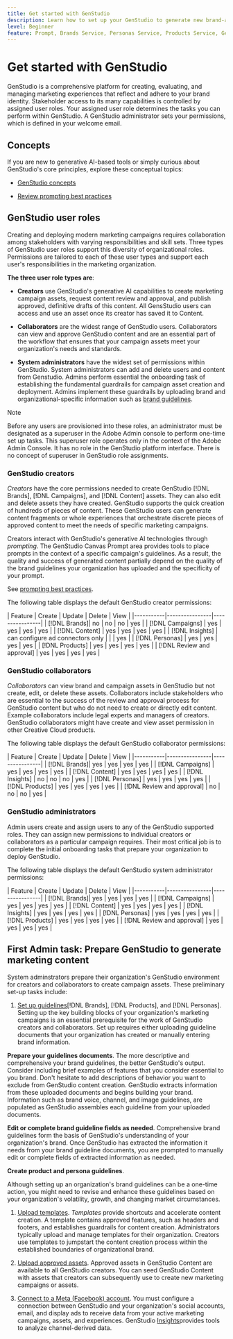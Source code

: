 ```yaml
---
title: Get started with GenStudio
description: Learn how to set up your GenStudio to generate new brand-aligned marketing content.
level: Beginner
feature: Prompt, Brands Service, Personas Service, Products Service, Generative AI
---
```


# Get started with GenStudio

GenStudio is a comprehensive platform for creating, evaluating, and managing marketing experiences that reflect and adhere to your brand identity. 
Stakeholder access to its many capabilities is controlled by assigned user roles. Your assigned user role determines the tasks you can perform within GenStudio. A GenStudio administrator sets your permissions, which is defined in your welcome email. 

## Concepts

If you are new to generative AI-based tools or simply curious about GenStudio's core principles, explore these conceptual topics: 

* [GenStudio concepts](concepts.md)

* [Review prompting best practices](effective-prompts.md)

## GenStudio user roles

Creating and deploying modern marketing campaigns requires collaboration among stakeholders with varying responsibilities and skill sets. Three types of GenStudio user roles support this diversity of organizational roles. Permissions are tailored to each of these user types and support each user's responsibilities in the marketing organization.

**The three user role types are**:

* **Creators** use GenStudio's generative AI capabilities to create marketing campaign assets, request content review and approval, and publish approved, definitive drafts of this content. All GensStudio users can access and use an asset once its creator has saved it to Content.

* **Collaborators** are the widest range of GenStudio users. Collaborators can view and approve GenStudio content and are an essential part of the workflow that ensures that your campaign assets meet your organization's needs and standards.

* **System administrators** have the widest set of permissions within GenStudio. System administrators can add and delete users and content from Genstudio. Admins perform essential the onboarding task of establishing the fundamental guardrails for campaign asset creation and deployment. Admins implement these guardrails by uploading brand and organizational-specific information such as [brand guidelines](/help/user-guide/guidelines/brands.md).

>[!NOTE]
>Before any users are provisioned into these roles, an administrator must be designated as a superuser in the Adobe Admin console to perform one-time set up tasks. This superuser role operates only in the context of the Adobe Admin Console. It has no role in the GenStudio platform interface. There is no concept of superuser in GenStudio role assignments.

### GenStudio creators

_Creators_ have the core permissions needed to create GenStudio [!DNL Brands], [!DNL Campaigns], and [!DNL Content] assets. They can also edit and delete assets they have created. GenStudio supports the quick creation of hundreds of pieces of content. These GenStudio users can generate content fragments or whole experiences that orchestrate discrete pieces of approved content to meet the needs of specific marketing campaigns.

Creators interact with GenStudio's generative AI technologies through _prompting_. The GenStudio Canvas Prompt area provides tools to place prompts in the context of a specific campaign's guidelines. As a result, the quality and success of generated content partially depend on the quality of the brand guidelines your organization has uploaded and the specificity of your prompt.

See [prompting best practices](effective-prompts.md).

The following table displays the default GenStudio creator permissions:

| Feature | Create  | Update | Delete | View |
|-----------|----------------|----------------|
|   [!DNL Brands]| no  | no | no |  yes |
|   [!DNL Campaigns] | yes    |   yes      |  yes       |    yes       |
|   [!DNL Content] |     yes  |   yes     |    yes   |   yes      |
|   [!DNL Insights] |  can configure ad connectors only  |    |     |   yes  |
|   [!DNL Personas] | yes    |   yes      |  yes       |    yes       |
|   [!DNL Products] | yes    |   yes      |  yes       |    yes       |
|   [!DNL Review and approval]  |   yes     |  yes   |    yes     |    yes     |

### GenStudio collaborators 

_Collaborators_ can view brand and campaign assets in GenStudio but not create, edit, or delete these assets. Collaborators include stakeholders who are essential to the success of the review and approval process for GenStudio content but who do not need to create or directly edit content. Example collaborators include legal experts and managers of creators. GenStudio collaborators might have create and view asset permission in other Creative Cloud products.

The following table displays the default GenStudio collaborator permissions:

| Feature | Create  | Update | Delete | View |
|-----------|----------------|----------------|
|   [!DNL Brands]| yes  | yes | yes |  yes |
|   [!DNL Campaigns] | yes    |   yes      |  yes       |    yes       |
|   [!DNL Content] |     yes  |   yes     |    yes   |   yes      |
|   [!DNL Insights] |    no |  no  |   no  |   yes  |
|   [!DNL Personas] | yes    |   yes      |  yes       |    yes       |
|   [!DNL Products] | yes    |   yes      |  yes       |    yes       |
|   [!DNL Review and approval] |   no     |   no  |  no       |   yes      |

### GenStudio administrators

Admin users create and assign users to any of the GenStudio supported roles. They can assign new permissions to individual creators or collaborators as a particular campaign requires. Their most critical job is to complete the initial onboarding tasks that prepare your organization to deploy GenStudio.

The following table displays the default GenStudio system administrator permissions:

| Feature | Create  | Update | Delete | View |
|-----------|----------------|----------------|
|   [!DNL Brands]| yes  | yes | yes |  yes |
|   [!DNL Campaigns] | yes    |   yes      |  yes       |    yes       |
|   [!DNL Content] |     yes  |   yes     |    yes   |   yes      |
|   [!DNL Insights] |  yes   |  yes  |   yes |  yes   |
|   [!DNL Personas] | yes    |   yes      |  yes       |    yes       |
|   [!DNL Products]  | yes    |   yes      |  yes       |    yes       |
|   [!DNL Review and approval] |  yes      | yes    |     yes    |   yes      |


## First Admin task: Prepare GenStudio to generate marketing content

System adminstrators prepare their organization's GenStudio environment for creators and collaborators to create campaign assets. These preliminary set-up tasks include:

1. [Set up guidelines](./guidelines/overview.md)[!DNL Brands], [!DNL Products], and [!DNL Personas]. Setting up the key building blocks of your organization's marketing campaigns is an essential prerequisite for the work of GenStudio creators and collaborators. Set up requires either uploading guideline documents that your organization has created or manually entering brand information.

  **Prepare your guidelines documents**. The more descriptive and comprehensive your brand guidelines, the better GenStudio's output. Consider including brief examples of features that you consider essential to you brand. Don't hesitate to add descriptions of behavior you want to exclude from GenStudio content creation. GenStudio extracts information from these uploaded documents and begins building your brand. Information such as brand voice, channel, and image guidelines, are populated as GenStudio assembles each guideline from your uploaded documents.

  **Edit or complete brand guideline fields as needed**. Comprehensive brand guidelines form the basis of GenStudio's understanding of your organization's brand. Once GenStudio has extracted the information it needs from your brand guideline documents, you are prompted to manually edit or complete fields of extracted information as needed.

  **Create product and persona guidelines**. 

Although setting up an organization's brand guidelines can be a one-time action, you might need to revise and enhance these guidelines based on your organization's volatility, growth, and changing market circumstances.

1. [Upload templates](./content/use-templates.md). _Templates_ provide shortcuts and accelerate content creation. A template contains approved features, such as headers and footers, and establishes guardrails for content creation. Administrators typically upload and manage templates for their organization. Creators use templates to jumpstart the content creation process within the established boundaries of organizational brand.

1. [Upload approved assets](./content/manage-assets.md). Approved assets in GenStudio Content are available to all GenStudio creators. You can seed GenStudio Content with assets that creators can subsequently use to create new marketing campaigns or assets. 

1. [Connect to a Meta (Facebook) account](./insights/connect-channel.md). You must configure a connection between GenStudio and your organization's social accounts, email, and display ads to receive data from your active marketing campaigns, assets, and experiences. GenStudio [Insights](./insights/overview.md)provides tools to analyze channel-derived data.

